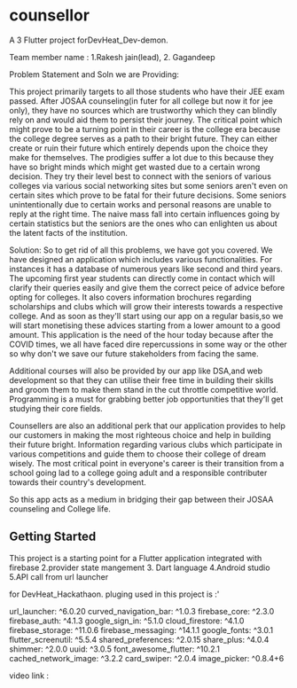 # counsellor

A 3 Flutter project forDevHeat_Dev-demon.

Team member name :
1.Rakesh jain(lead),
2. Gagandeep

 Problem Statement and Soln we are Providing:
 
 
 This project primarily targets to all those students who have their JEE exam passed. After JOSAA counseling(in futer for all college but now it for jee only), they have no sources which are trustworthy which they can blindly rely on and would aid them to persist their journey. The critical point which might prove to be a turning point in their career is the college era because the college degree serves as a path to their bright future. They can either create or ruin their future which entirely depends upon the choice they make for themselves. The prodigies suffer a lot due to this because they have so bright minds which might get wasted due to a certain wrong decision. They try their level best to connect with the seniors of various colleges via various social networking sites but some seniors aren't even on certain sites which prove to be  fatal for their future decisions. Some seniors unintentionally due to certain works and personal reasons are unable to reply at the right time.
The naive mass fall into certain influences going by certain statistics but  the seniors are the ones who can enlighten us about the latent facts of the institution.



Solution:
So to get rid of all this problems, we have got you covered. We have designed an application which includes various functionalities. For  instances it has a database of numerous years like second and third years. The upcoming first year students can directly  come in contact which will clarify their queries easily and give them the correct peice of advice before opting for colleges. It also covers information brochures regarding scholarships and clubs which will grow their interests towards a respective college. And as soon as they'll start using our app on a regular basis,so we will start monetising these advices starting from a lower amount to a good amount. This application is the need of the hour today because after the COVID times, we all have faced dire repercussions in some way or the  other so why don't we save our future stakeholders from facing the same.


Additional courses will also be provided
by our app like DSA,and web development so that they can utilise their free time in building their skills and groom them to make them stand in the cut throttle competitive world. Programming is a must for grabbing better job opportunities that they'll get studying their core fields. 

Counsellers are also an additional perk that our application provides to help our customers in making the most  righteous choice and help in building their future bright. 
Information regarding various clubs which participate in various competitions and guide them to choose  their college of dream wisely.
The most critical point in everyone's career is their transition from a school going lad to a college going adult and a responsible contributer towards their country's development.


So this app acts as a medium in bridging their gap between their JOSAA counseling and College life.


## Getting Started




This project is a starting point for a Flutter application integrated with
firebase 
2.provider state mangement 
3. Dart language
4.Android studio
5.API call from url launcher

for DevHeat_Hackathaon.
pluging used in this project is :'

  url_launcher: ^6.0.20
  curved_navigation_bar: ^1.0.3
  firebase_core: ^2.3.0
  firebase_auth: ^4.1.3
  google_sign_in: ^5.1.0
  cloud_firestore: ^4.1.0
  firebase_storage: ^11.0.6
  firebase_messaging: ^14.1.1
  google_fonts: ^3.0.1
  flutter_screenutil: ^5.5.4
  shared_preferences: ^2.0.15
  share_plus: ^4.0.4
  shimmer: ^2.0.0
  uuid: ^3.0.5
  font_awesome_flutter: ^10.2.1
  cached_network_image: ^3.2.2
  card_swiper: ^2.0.4
  image_picker: ^0.8.4+6

video link :


